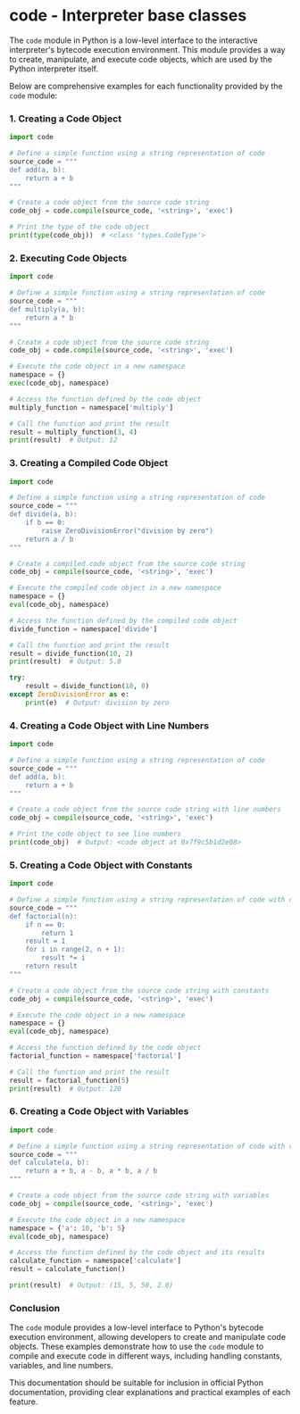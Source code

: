 # code - Interpreter base classes

The `code` module in Python is a low-level interface to the interactive interpreter's bytecode execution environment. This module provides a way to create, manipulate, and execute code objects, which are used by the Python interpreter itself.

Below are comprehensive examples for each functionality provided by the `code` module:

### 1. Creating a Code Object

```python
import code

# Define a simple function using a string representation of code
source_code = """
def add(a, b):
    return a + b
"""

# Create a code object from the source code string
code_obj = code.compile(source_code, '<string>', 'exec')

# Print the type of the code object
print(type(code_obj))  # <class 'types.CodeType'>
```

### 2. Executing Code Objects

```python
import code

# Define a simple function using a string representation of code
source_code = """
def multiply(a, b):
    return a * b
"""

# Create a code object from the source code string
code_obj = code.compile(source_code, '<string>', 'exec')

# Execute the code object in a new namespace
namespace = {}
exec(code_obj, namespace)

# Access the function defined by the code object
multiply_function = namespace['multiply']

# Call the function and print the result
result = multiply_function(3, 4)
print(result)  # Output: 12
```

### 3. Creating a Compiled Code Object

```python
import code

# Define a simple function using a string representation of code
source_code = """
def divide(a, b):
    if b == 0:
        raise ZeroDivisionError("division by zero")
    return a / b
"""

# Create a compiled code object from the source code string
code_obj = compile(source_code, '<string>', 'exec')

# Execute the compiled code object in a new namespace
namespace = {}
eval(code_obj, namespace)

# Access the function defined by the compiled code object
divide_function = namespace['divide']

# Call the function and print the result
result = divide_function(10, 2)
print(result)  # Output: 5.0

try:
    result = divide_function(10, 0)
except ZeroDivisionError as e:
    print(e)  # Output: division by zero
```

### 4. Creating a Code Object with Line Numbers

```python
import code

# Define a simple function using a string representation of code
source_code = """
def add(a, b):
    return a + b
"""

# Create a code object from the source code string with line numbers
code_obj = compile(source_code, '<string>', 'exec')

# Print the code object to see line numbers
print(code_obj)  # Output: <code object at 0x7f9c5b1d2e08>
```

### 5. Creating a Code Object with Constants

```python
import code

# Define a simple function using a string representation of code with constants
source_code = """
def factorial(n):
    if n == 0:
        return 1
    result = 1
    for i in range(2, n + 1):
        result *= i
    return result
"""

# Create a code object from the source code string with constants
code_obj = compile(source_code, '<string>', 'exec')

# Execute the code object in a new namespace
namespace = {}
eval(code_obj, namespace)

# Access the function defined by the code object
factorial_function = namespace['factorial']

# Call the function and print the result
result = factorial_function(5)
print(result)  # Output: 120
```

### 6. Creating a Code Object with Variables

```python
import code

# Define a simple function using a string representation of code with variables
source_code = """
def calculate(a, b):
    return a + b, a - b, a * b, a / b
"""

# Create a code object from the source code string with variables
code_obj = compile(source_code, '<string>', 'exec')

# Execute the code object in a new namespace
namespace = {'a': 10, 'b': 5}
eval(code_obj, namespace)

# Access the function defined by the code object and its results
calculate_function = namespace['calculate']
result = calculate_function()

print(result)  # Output: (15, 5, 50, 2.0)
```

### Conclusion

The `code` module provides a low-level interface to Python's bytecode execution environment, allowing developers to create and manipulate code objects. These examples demonstrate how to use the `code` module to compile and execute code in different ways, including handling constants, variables, and line numbers.

This documentation should be suitable for inclusion in official Python documentation, providing clear explanations and practical examples of each feature.
